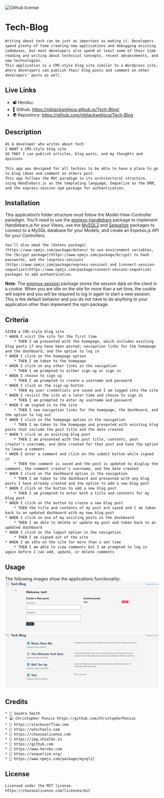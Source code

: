 ![Github license](https://img.shields.io/badge/license-MIT-blueviolet.svg)

# Tech-Blog
    Writing about tech can be just as important as making it. Developers spend plenty of time creating new applications and debugging existing codebases, but most developers also spend at least some of their time reading and writing about technical concepts, recent advancements, and new technologies.
    This application is a CMS-style blog site similar to a Wordpress site, where developers can publish their blog posts and comment on other developers’ posts as well.
    
## Live Links
* 📽️ Heroku: 
* 🎥 Github: https://mblackwellgca.github.io/Tech-Blog/
* 🌍 Repository: https://github.com/mblackwellgca/Tech-Blog

## Description
    AS A developer who writes about tech
    I WANT a CMS-style blog site
    SO THAT I can publish articles, blog posts, and my thoughts and opinions

    This app was designed for all techies to be able to have a place to go to blog ideas and comment on others post.
    This app follows the MVC paradigm in its architectural structure, using Handlebars.js as the templating language, Sequelize as the ORM, and the express-session npm package for authentication.

## Installation
   This application’s folder structure must follow the Model-View-Controller paradigm. You’ll need to use the [express-handlebars](https://www.npmjs.com/package/express-handlebars) package to implement Handlebars.js for your Views, use the [MySQL2](https://www.npmjs.com/package/mysql2) and [Sequelize](https://www.npmjs.com/package/sequelize) packages to connect to a MySQL database for your Models, and create an Express.js API for your Controllers.

    You’ll also need the [dotenv package](https://www.npmjs.com/package/dotenv) to use environment variables, the [bcrypt package](https://www.npmjs.com/package/bcrypt) to hash passwords, and the [express-session](https://www.npmjs.com/package/express-session) and [connect-session-sequelize](https://www.npmjs.com/package/connect-session-sequelize) packages to add authentication.

**Note**: 
    The [express-session](https://www.npmjs.com/package/express-session) package stores the session data on the client in a cookie. When you are idle on the site for more than a set time, the cookie will expire and you will be required to log in again to start a new session. This is the default behavior and you do not have to do anything to your application other than implement the npm package.
   
## Criteria
    GIVEN a CMS-style blog site
    * WHEN I visit the site for the first time
        * THEN I am presented with the homepage, which includes existing blog posts if any have been posted; navigation links for the homepage and the dashboard; and the option to log in
    * WHEN I click on the homepage option
        * THEN I am taken to the homepage
    * WHEN I click on any other links in the navigation
        * THEN I am prompted to either sign up or sign in
    * WHEN I choose to sign up
        * THEN I am prompted to create a username and password
    * WHEN I click on the sign-up button
        * THEN my user credentials are saved and I am logged into the site
    * WHEN I revisit the site at a later time and choose to sign in
        * THEN I am prompted to enter my username and password
    * WHEN I am signed in to the site
        * THEN I see navigation links for the homepage, the dashboard, and the option to log out
    * WHEN I click on the homepage option in the navigation
        * THEN I am taken to the homepage and presented with existing blog posts that include the post title and the date created
    * WHEN I click on an existing blog post
        * THEN I am presented with the post title, contents, post creator’s username, and date created for that post and have the option to leave a comment
    * WHEN I enter a comment and click on the submit button while signed in
        * THEN the comment is saved and the post is updated to display the comment, the comment creator’s username, and the date created
    * WHEN I click on the dashboard option in the navigation
        * THEN I am taken to the dashboard and presented with any blog posts I have already created and the option to add a new blog post
    * WHEN I click on the button to add a new blog post
        * THEN I am prompted to enter both a title and contents for my blog post
    * WHEN I click on the button to create a new blog post
        * THEN the title and contents of my post are saved and I am taken back to an updated dashboard with my new blog post
    * WHEN I click on one of my existing posts in the dashboard
        * THEN I am able to delete or update my post and taken back to an updated dashboard
    * WHEN I click on the logout option in the navigation
        * THEN I am signed out of the site
    * WHEN I am idle on the site for more than a set time
        * THEN I am able to view comments but I am prompted to log in again before I can add, update, or delete comments 

## Usage
The following images show the applications functionality:
![Demo Screenshot](./public/images/dash.png)
![Demo Screenshot](./public/images/home.png)

## Credits
    * 🏫 Sandra Smith
    * 💻 Christopher Ponzio https://github.com/ChristopherPonzio
    * 🔗 https://stackoverflow.com 
    * 🔗 https://w3schools.com 
    * 🔗 https://choosealicense.com 
    * 🔗 https://img.shields.io
    * 🔗 https://github.com
    * 🔗 https://www.heroku.com
    * 🔗 https://sequelize.org/
    * 🔗 https://www.npmjs.com/package/mysql2/

## License
    Licensed under the MIT license.
    https://choosealicense.com/licenses/mit